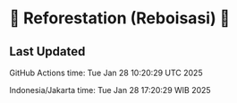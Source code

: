 
# 🌳 Reforestation (Reboisasi) 🌲

## Last Updated

GitHub Actions time: Tue Jan 28 10:20:29 UTC 2025

Indonesia/Jakarta time: Tue Jan 28 17:20:29 WIB 2025

